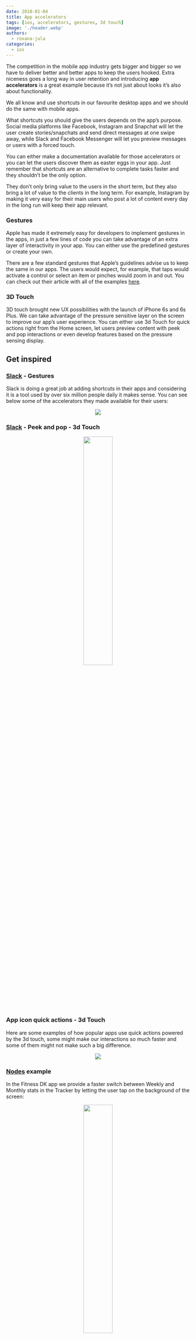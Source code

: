 ```yaml
---
date: 2018-01-04
title: App accelerators
tags: [ios, accelerators, gestures, 3d touch]
image: './header.webp'
authors:
  - roxana-jula
categories:
  - ios
---
```


The competition in the mobile app industry gets bigger and bigger so we have to deliver better and better apps to keep the users hooked. Extra niceness goes a long way in user retention and introducing **app accelerators** is a great example because it’s not just about looks it’s also about functionality.

We all know and use shortcuts in our favourite desktop apps and we should do the same with mobile apps.

What shortcuts you should give the users depends on the app’s purpose. Social media platforms like Facebook, Instagram and Snapchat will let the user create stories/snapchats and send direct messages at one swipe away, while Slack and Facebook Messenger will let you preview messages or users with a forced touch.

You can either make a documentation available for those accelerators or you can let the users discover them as easter eggs in your app. Just remember that shortcuts are an alternative to complete tasks faster and they shouldn’t be the only option.

They don’t only bring value to the users in the short term, but they also bring a lot of value to the clients in the long term. For example, Instagram by making it very easy for their main users who post a lot of content every day in the long run will keep their app relevant.

### Gestures

Apple has made it extremely easy for developers to implement gestures in the apps, in just a few lines of code you can take advantage of an extra layer of interactivity in your app. You can either use the predefined gestures or create your own.

There are a few standard gestures that Apple’s guidelines advise us to keep the same in our apps. The users would expect, for example, that taps would activate a control or select an item or pinches would zoom in and out. You can check out their article with all of the examples [here](https://developer.apple.com/ios/human-interface-guidelines/user-interaction/gestures/).

### 3D Touch

3D touch brought new UX possibilities with the launch of iPhone 6s and 6s Plus. We can take advantage of the pressure sensitive layer on the screen to improve our app’s user experience. You can either use 3d Touch for quick actions right from the Home screen, let users preview content with peek and pop interactions or even develop features based on the pressure sensing display.

## Get inspired

### [Slack](https://slack.com/) - Gestures

Slack is doing a great job at adding shortcuts in their apps and considering it is a tool used by over six million people daily it makes sense. You can see below some of the accelerators they made available for their users:

<p align="center"><img src="https://cdn-laravel.vapor.cloud/image/nstack/translate_values/accelerators-slack-gestures_eyX3C5YKfB.png"/></p>

### [Slack](https://slack.com/) - Peek and pop - 3d Touch

<p align="center"><img width="40%" src="https://cdn-laravel.vapor.cloud/image/nstack/translate_values/accelerators-peek-and-pop_15bgFVdIlh.gif"/></p>

### App icon quick actions - 3d Touch

Here are some examples of how popular apps use quick actions powered by the 3d touch, some might make our interactions so much faster and some of them might not make such a big difference.

<p align="center"><img src="https://cdn-laravel.vapor.cloud/image/nstack/translate_values/accelerators-app-icon-shortcuts_oYKfUvAOe4.png"/></p>

### [Nodes](https://www.nodesagency.com/) example

In the Fitness DK app we provide a faster switch between Weekly and Monthly stats in the Tracker by letting the user tap on the background of the screen:

<p align="center"><img width="40%" src="https://cdn-laravel.vapor.cloud/image/nstack/translate_values/accelerators-fitness-dk_ce9cGyOPEG.gif"/></p>

## Code examples

Check out our accelerators code examples:

- [UIGestures]({{ baseurl }}2017-12-20-UIGestures)
- [Custom Gestures]({{ baseurl }}2017-12-20-Custom-Gesture-Recognizers)

## Links/Resources

- [Apple - Gesture guidelines](https://developer.apple.com/ios/human-interface-guidelines/user-interaction/gestures/)
- [Apple Developer - Take advantage of 3D Touch](https://developer.apple.com/ios/3d-touch/)
- [UX Design pattern for Mobile Apps - Which and Why by Luis Abreu (raywenderlich.com)](https://www.raywenderlich.com/167174/design-patterns-mobile-apps-which-why)
- [Extra depth of Interaction: 3D Touch Icons for iOS](https://stories.uplabs.com/extra-depth-of-interaction-3d-touch-icons-for-ios-7b0d90c81576)
- [Slack for iOS Shortcuts Article](https://get.slack.help/hc/en-us/articles/208401947-Slack-for-iOS)
- [Iphone Wireframes by Al Rayhan - PsdBoom](http://psdboom.com/downloads/free-iphone-6-psd-wireframe)

_Article Photo by [Oleg Magni](https://unsplash.com/photos/2rLoAbLT9I4)_
